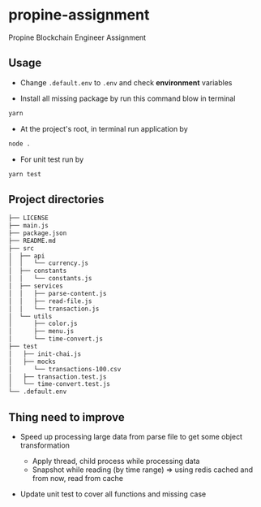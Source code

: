 # propine-assignment

Propine Blockchain Engineer Assignment

## Usage

- Change `.default.env` to `.env` and check **environment** variables

- Install all missing package by run this command blow in terminal

```sh
yarn
```

- At the project's root, in terminal run application by

```sh
node .
```

- For unit test run by 

```sh
yarn test
```

## Project directories

```txt
├── LICENSE
├── main.js
├── package.json
├── README.md
├── src
│  ├── api
│  │   └── currency.js
│  ├── constants
│  │   └── constants.js
│  ├── services
│  │   ├── parse-content.js
│  │   ├── read-file.js
│  │   └── transaction.js
│  └── utils
│      ├── color.js
│      ├── menu.js
│      └── time-convert.js
├── test
│   ├── init-chai.js
│   ├── mocks
│      └── transactions-100.csv
│   ├── transaction.test.js
│   └── time-convert.test.js
└── .default.env
```

## Thing need to improve

- Speed up processing large data from parse file to get some object transformation
  - Apply thread, child process while processing data
  - Snapshot while reading (by time range) => using redis cached and from now, read from cache

- Update unit test to cover all functions and missing case
